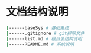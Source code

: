 # 文档结构说明

```bash
|------baseSys # 基础系统
|------.gitignore # git排除文件
|------list.md # 根目录结构说明
|------README.md # 系统说明
```